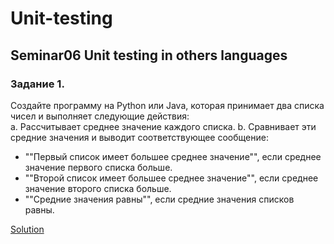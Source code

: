 # Unit-testing

## Seminar06 Unit testing in others languages

### Задание 1. 

 Создайте программу на Python или Java, которая принимает два списка чисел и выполняет следующие действия:  
a. Рассчитывает среднее значение каждого списка.
b. Сравнивает эти средние значения и выводит соответствующее сообщение:  

  - ""Первый список имеет большее среднее значение"", если среднее значение первого списка больше.
  - ""Второй список имеет большее среднее значение"", если среднее значение второго списка больше.
  - ""Средние значения равны"", если средние значения списков равны.

[Solution](src/test/java/seminars/s06/hw)